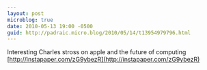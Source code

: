 ```yaml
---
layout: post
microblog: true
date: 2010-05-13 19:00 -0500
guid: http://padraic.micro.blog/2010/05/14/t13954979796.html
---
```

Interesting Charles stross on apple and the future of computing [http://instapaper.com/zG9ybezR](http://instapaper.com/zG9ybezR)
